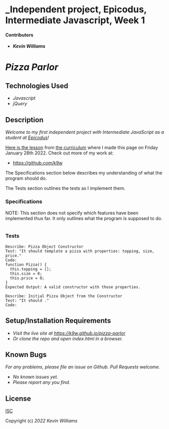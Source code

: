 # _Independent project, Epicodus, Intermediate Javascript, Week 1

#### Contributors

 * _**Kevin Williams**_

# _Pizza Parlor_

## Technologies Used

* _Javascript_
* _jQuery_

## Description

_Welcome to my first independent project with Intermediate JavaScript
as a student at [Epicodus](https://epicodus.com)!_

[Here is the
lesson](https://www.learnhowtoprogram.com/intermediate-javascript/object-oriented-javascript/object-oriented-javascript-independent-project)
from [the curriculum](https://learnhowtoprogram.com) where I made this
page on Friday January 28th 2022. Check out more of my work at:

 * https://github.com/k9w

The Specifications section below describes my understanding of what the program
should do.

The Tests section outlines the tests as I implement them.

### Specifications

NOTE: This section does not specify which features have been implemented
thus far. It only outlines what the program is supposed to do.


```

```



### Tests

```
Describe: Pizza Object Constructor
Test: "It should template a pizza with properties: topping, size, price."
Code:
function Pizza() {
  this.topping = [];
  this.size = 0;
  this.price = 0;
}
Expected Output: A valid constructor with those properties.
```

```
Describe: Initial Pizza Object from the Constructor
Test: "It should ."
Code:
```

## Setup/Installation Requirements

* _Visit the live site at https://k9w.github.io/pizza-parlor_
* _Or clone the repo and open index.html in a browser._


## Known Bugs

_For any problems, please file an issue on Github. Pull Requests welcome._

- _No known issues yet._
- _Please report any you find._


## License

[ISC](https://choosealicense.com/licenses/isc)

Copyright (c) _2022_ _Kevin Williams_

